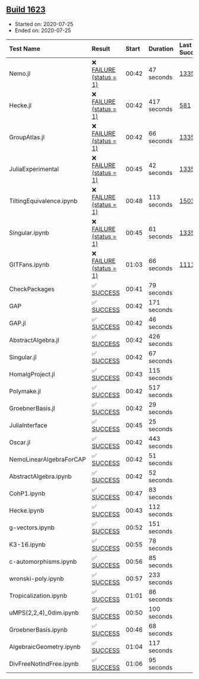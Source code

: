 ## [Build 1623](https://oscarci.mathematik.uni-kl.de/job/oscar-julia-1.4/1623/)

* Started on: 2020-07-25
* Ended on: 2020-07-25

| Test Name    | Result | Start | Duration | Last Success | First Failure |
|:-------------|:-------|:------|:---------|:-------------|:--------------|
| Nemo.jl | ❌ [FAILURE (status = 1)](https://oscarci.mathematik.uni-kl.de/job/oscar-julia-1.4/1623/artifact/logs/build-1623/Nemo.jl.log) | 00:42 | 47 seconds | [1335](https://oscarci.mathematik.uni-kl.de/job/oscar-julia-1.4/1335/) | [1336](https://oscarci.mathematik.uni-kl.de/job/oscar-julia-1.4/1336/) |
| Hecke.jl | ❌ [FAILURE (status = 1)](https://oscarci.mathematik.uni-kl.de/job/oscar-julia-1.4/1623/artifact/logs/build-1623/Hecke.jl.log) | 00:42 | 417 seconds | [581](https://oscarci.mathematik.uni-kl.de/job/oscar-julia-1.4/581/) | [582](https://oscarci.mathematik.uni-kl.de/job/oscar-julia-1.4/582/) |
| GroupAtlas.jl | ❌ [FAILURE (status = 1)](https://oscarci.mathematik.uni-kl.de/job/oscar-julia-1.4/1623/artifact/logs/build-1623/GroupAtlas.jl.log) | 00:42 | 66 seconds | [1335](https://oscarci.mathematik.uni-kl.de/job/oscar-julia-1.4/1335/) | [1336](https://oscarci.mathematik.uni-kl.de/job/oscar-julia-1.4/1336/) |
| JuliaExperimental | ❌ [FAILURE (status = 1)](https://oscarci.mathematik.uni-kl.de/job/oscar-julia-1.4/1623/artifact/logs/build-1623/JuliaExperimental.log) | 00:45 | 42 seconds | [1335](https://oscarci.mathematik.uni-kl.de/job/oscar-julia-1.4/1335/) | [1336](https://oscarci.mathematik.uni-kl.de/job/oscar-julia-1.4/1336/) |
| TiltingEquivalence.ipynb | ❌ [FAILURE (status = 1)](https://oscarci.mathematik.uni-kl.de/job/oscar-julia-1.4/1623/artifact/logs/build-1623/TiltingEquivalence.ipynb.log) | 00:48 | 113 seconds | [1503](https://oscarci.mathematik.uni-kl.de/job/oscar-julia-1.4/1503/) | [1504](https://oscarci.mathematik.uni-kl.de/job/oscar-julia-1.4/1504/) |
| Singular.ipynb | ❌ [FAILURE (status = 1)](https://oscarci.mathematik.uni-kl.de/job/oscar-julia-1.4/1623/artifact/logs/build-1623/Singular.ipynb.log) | 00:45 | 61 seconds | [1335](https://oscarci.mathematik.uni-kl.de/job/oscar-julia-1.4/1335/) | [1336](https://oscarci.mathematik.uni-kl.de/job/oscar-julia-1.4/1336/) |
| GITFans.ipynb | ❌ [FAILURE (status = 1)](https://oscarci.mathematik.uni-kl.de/job/oscar-julia-1.4/1623/artifact/logs/build-1623/GITFans.ipynb.log) | 01:03 | 66 seconds | [1111](https://oscarci.mathematik.uni-kl.de/job/oscar-julia-1.4/1111/) | [1112](https://oscarci.mathematik.uni-kl.de/job/oscar-julia-1.4/1112/) |
| CheckPackages | ✅ [SUCCESS](https://oscarci.mathematik.uni-kl.de/job/oscar-julia-1.4/1623/artifact/logs/build-1623/CheckPackages.log) | 00:41 | 79 seconds |  |  |
| GAP | ✅ [SUCCESS](https://oscarci.mathematik.uni-kl.de/job/oscar-julia-1.4/1623/artifact/logs/build-1623/GAP.log) | 00:42 | 171 seconds |  |  |
| GAP.jl | ✅ [SUCCESS](https://oscarci.mathematik.uni-kl.de/job/oscar-julia-1.4/1623/artifact/logs/build-1623/GAP.jl.log) | 00:42 | 46 seconds |  |  |
| AbstractAlgebra.jl | ✅ [SUCCESS](https://oscarci.mathematik.uni-kl.de/job/oscar-julia-1.4/1623/artifact/logs/build-1623/AbstractAlgebra.jl.log) | 00:42 | 426 seconds |  |  |
| Singular.jl | ✅ [SUCCESS](https://oscarci.mathematik.uni-kl.de/job/oscar-julia-1.4/1623/artifact/logs/build-1623/Singular.jl.log) | 00:42 | 67 seconds |  |  |
| HomalgProject.jl | ✅ [SUCCESS](https://oscarci.mathematik.uni-kl.de/job/oscar-julia-1.4/1623/artifact/logs/build-1623/HomalgProject.jl.log) | 00:43 | 115 seconds |  |  |
| Polymake.jl | ✅ [SUCCESS](https://oscarci.mathematik.uni-kl.de/job/oscar-julia-1.4/1623/artifact/logs/build-1623/Polymake.jl.log) | 00:42 | 517 seconds |  |  |
| GroebnerBasis.jl | ✅ [SUCCESS](https://oscarci.mathematik.uni-kl.de/job/oscar-julia-1.4/1623/artifact/logs/build-1623/GroebnerBasis.jl.log) | 00:42 | 29 seconds |  |  |
| JuliaInterface | ✅ [SUCCESS](https://oscarci.mathematik.uni-kl.de/job/oscar-julia-1.4/1623/artifact/logs/build-1623/JuliaInterface.log) | 00:45 | 25 seconds |  |  |
| Oscar.jl | ✅ [SUCCESS](https://oscarci.mathematik.uni-kl.de/job/oscar-julia-1.4/1623/artifact/logs/build-1623/Oscar.jl.log) | 00:42 | 443 seconds |  |  |
| NemoLinearAlgebraForCAP | ✅ [SUCCESS](https://oscarci.mathematik.uni-kl.de/job/oscar-julia-1.4/1623/artifact/logs/build-1623/NemoLinearAlgebraForCAP.log) | 00:42 | 51 seconds |  |  |
| AbstractAlgebra.ipynb | ✅ [SUCCESS](https://oscarci.mathematik.uni-kl.de/job/oscar-julia-1.4/1623/artifact/logs/build-1623/AbstractAlgebra.ipynb.log) | 00:42 | 52 seconds |  |  |
| CohP1.ipynb | ✅ [SUCCESS](https://oscarci.mathematik.uni-kl.de/job/oscar-julia-1.4/1623/artifact/logs/build-1623/CohP1.ipynb.log) | 00:47 | 83 seconds |  |  |
| Hecke.ipynb | ✅ [SUCCESS](https://oscarci.mathematik.uni-kl.de/job/oscar-julia-1.4/1623/artifact/logs/build-1623/Hecke.ipynb.log) | 00:43 | 112 seconds |  |  |
| g-vectors.ipynb | ✅ [SUCCESS](https://oscarci.mathematik.uni-kl.de/job/oscar-julia-1.4/1623/artifact/logs/build-1623/g-vectors.ipynb.log) | 00:52 | 151 seconds |  |  |
| K3-16.ipynb | ✅ [SUCCESS](https://oscarci.mathematik.uni-kl.de/job/oscar-julia-1.4/1623/artifact/logs/build-1623/K3-16.ipynb.log) | 00:55 | 78 seconds |  |  |
| c-automorphisms.ipynb | ✅ [SUCCESS](https://oscarci.mathematik.uni-kl.de/job/oscar-julia-1.4/1623/artifact/logs/build-1623/c-automorphisms.ipynb.log) | 00:56 | 85 seconds |  |  |
| wronski-poly.ipynb | ✅ [SUCCESS](https://oscarci.mathematik.uni-kl.de/job/oscar-julia-1.4/1623/artifact/logs/build-1623/wronski-poly.ipynb.log) | 00:57 | 233 seconds |  |  |
| Tropicalization.ipynb | ✅ [SUCCESS](https://oscarci.mathematik.uni-kl.de/job/oscar-julia-1.4/1623/artifact/logs/build-1623/Tropicalization.ipynb.log) | 01:01 | 86 seconds |  |  |
| uMPS(2,2,4)_0dim.ipynb | ✅ [SUCCESS](https://oscarci.mathematik.uni-kl.de/job/oscar-julia-1.4/1623/artifact/logs/build-1623/uMPS-2-2-4-_0dim.ipynb.log) | 00:50 | 100 seconds |  |  |
| GroebnerBasis.ipynb | ✅ [SUCCESS](https://oscarci.mathematik.uni-kl.de/job/oscar-julia-1.4/1623/artifact/logs/build-1623/GroebnerBasis.ipynb.log) | 00:46 | 68 seconds |  |  |
| AlgebraicGeometry.ipynb | ✅ [SUCCESS](https://oscarci.mathematik.uni-kl.de/job/oscar-julia-1.4/1623/artifact/logs/build-1623/AlgebraicGeometry.ipynb.log) | 01:04 | 117 seconds |  |  |
| DivFreeNotIndFree.ipynb | ✅ [SUCCESS](https://oscarci.mathematik.uni-kl.de/job/oscar-julia-1.4/1623/artifact/logs/build-1623/DivFreeNotIndFree.ipynb.log) | 01:06 | 95 seconds |  |  |
